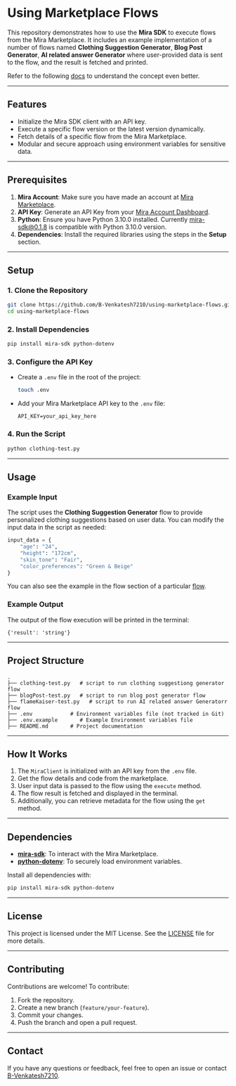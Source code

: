 # Using Marketplace Flows

This repository demonstrates how to use the **Mira SDK** to execute flows from the Mira Marketplace. It includes an example implementation of a  number of flows named **Clothing Suggestion Generator**, **Blog Post Generator**, **AI related answer Generator** where user-provided data is sent to the flow, and the result is fetched and printed.

Refer to the following [docs](https://docs.mira.network/sdk/using-marketplace-flows) to understand the concept even better.

---

## **Features**
- Initialize the Mira SDK client with an API key.
- Execute a specific flow version or the latest version dynamically.
- Fetch details of a specific flow from the Mira Marketplace.
- Modular and secure approach using environment variables for sensitive data.

---

## **Prerequisites**
1. **Mira Account**: Make sure you have made an account at [Mira Marketplace](https://console.mira.network/).
2. **API Key**: Generate an API Key from your [Mira Account Dashboard](https://console.mira.network/account/api-keys). 
3. **Python**: Ensure you have Python 3.10.0 installed. Currently mira-sdk@0.1.8 is compatible with Python 3.10.0 version.
4. **Dependencies**: Install the required libraries using the steps in the **Setup** section.

---

## **Setup**

### 1. Clone the Repository
```bash
git clone https://github.com/B-Venkatesh7210/using-marketplace-flows.git
cd using-marketplace-flows
```

### 2. Install Dependencies
```bash
pip install mira-sdk python-dotenv
```

### 3. Configure the API Key
- Create a `.env` file in the root of the project:
  ```bash
  touch .env
  ```
- Add your Mira Marketplace API key to the `.env` file:
  ```plaintext
  API_KEY=your_api_key_here
  ```

### 4. Run the Script
```bash
python clothing-test.py
```

---

## **Usage**

### Example Input
The script uses the **Clothing Suggestion Generator** flow to provide personalized clothing suggestions based on user data. You can modify the input data in the script as needed:
```python
input_data = {
    "age": "24",
    "height": "172cm",
    "skin_tone": "Fair",
    "color_preferences": "Green & Beige"
}
```
You can also see the example in the flow section of a particular [flow](https://console.mira.network/flows/anand/clothing-suggestion-generator/1.0.0).

### Example Output
The output of the flow execution will be printed in the terminal:
```plaintext
{'result': 'string'}
```

---

## **Project Structure**
```plaintext
.
├── clothing-test.py   # script to run clothing suggestiong generator flow
├── blogPost-test.py   # script to run blog post generator flow
├── flameKaiser-test.py   # script to run AI related answer Generatorr flow
├── .env            # Environment variables file (not tracked in Git)
├── .env.example       # Example Environment variables file
├── README.md       # Project documentation
```

---

## **How It Works**
1. The `MiraClient` is initialized with an API key from the `.env` file.
2. Get the flow details and code from the marketplace.
3. User input data is passed to the flow using the `execute` method.
4. The flow result is fetched and displayed in the terminal.
5. Additionally, you can retrieve metadata for the flow using the `get` method.

---

## **Dependencies**
- **[mira-sdk](https://pypi.org/project/mira-sdk/)**: To interact with the Mira Marketplace.
- **[python-dotenv](https://pypi.org/project/python-dotenv/)**: To securely load environment variables.

Install all dependencies with:
```bash
pip install mira-sdk python-dotenv
```

---

## **License**
This project is licensed under the MIT License. See the [LICENSE](LICENSE) file for more details.

---

## **Contributing**
Contributions are welcome! To contribute:
1. Fork the repository.
2. Create a new branch (`feature/your-feature`).
3. Commit your changes.
4. Push the branch and open a pull request.

---

## **Contact**
If you have any questions or feedback, feel free to open an issue or contact [B-Venkatesh7210](https://github.com/B-Venkatesh7210).
